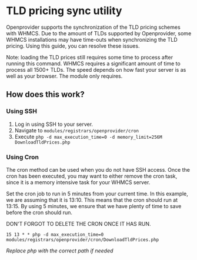 # TLD pricing sync utility

Openprovider supports the synchronization of the TLD pricing schemes with WHMCS. Due to the amount of TLDs supported by Openprovider, some WHMCS installations may have time-outs when synchronizing the TLD pricing. Using this guide, you can resolve these issues.

Note: loading the TLD prices still requires some time to process after running this command. WHMCS requires a significant amount of time to process all 1500+ TLDs. The speed depends on how fast your server is as well as your browser. The module only requires.

## How does this work?

### Using SSH
1. Log in using SSH to your server.
2. Navigate to `modules/registrars/openprovider/cron`
3. Execute `php -d max_execution_time=0 -d memory_limit=256M DownloadTldPrices.php`

### Using Cron
The cron method can be used when you do not have SSH access. Once the cron has been executed, you may want to either remove the cron task, since it is a memory intensive task for your WHMCS server.

Set the cron job to run in 5 minutes from your current time. In this example, we are assuming that it is 13:10. This means that the cron should run at 13:15. By using 5 minutes, we ensure that we have plenty of time to save before the cron should run. 

DON'T FORGOT TO DELETE THE CRON ONCE IT HAS RUN.

```
15 13 * * php -d max_execution_time=0 modules/registrars/openprovider/cron/DownloadTldPrices.php
```

_Replace php with the correct path if needed_
